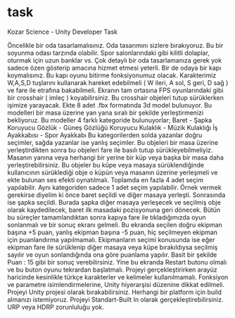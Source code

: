 # task
Kozar Science - Unity Developer Task

Öncelikle bir oda tasarlamalısınız. Oda tasarımını sizlere bırakıyoruz. Bu bir soyunma odası tarzında olabilir. Spor salonlarındaki gibi kilitli dolaplar, oturmak için uzun banklar vs. Çok detaylı bir oda tasarlamanıza gerek yok sadece özen gösterip amacına hizmet etmesi yeterli. Bir de odaya bir kapı koymalısınız. Bu kapı oyunu bitirme fonksiyonumuz olacak. Karakterimiz W,A,S,D tuşlarını kullanarak hareket edebilmeli ( W ileri, A sol, S geri, D sağ ) ve fare ile etrafına bakabilmeli. Ekranın tam ortasına FPS oyunlarındaki gibi bir crosshair ( imleç ) koyabilirsiniz. Bu crosshair objeleri tutup sürüklerken işimize yarayacak. Ekte 8 adet .fbx formatında 3d model bulunuyor. Bu modelleri bir masa üzerine yan yana sıralı bir şekilde yerleştirmenizi bekliyoruz. Bu modeller 4 farklı kategoride bulunuyorlar; 
Baret - Şapka 
Koruyucu Gözlük - Güneş Gözlüğü 
Koruyucu Kulaklık - Müzik Kulaklığı 
İş Ayakkabısı - Spor Ayakkabı 
Bu kategorilerden solda yazanlar doğru seçimler, sağda yazanlar ise yanlış seçimler. Bu objeleri bir masa üzerine yerleştirdikten sonra bu objeleri fare ile basılı tutup sürükleyebilmeliyiz. Masanın yanına veya herhangi bir yerine bir küp veya başka bir masa daha yerleştirebilirsiniz. Bu objeler bu küpe veya masaya sürüklendiğinde kullanıcının sürüklediği obje o küpün veya masanın üzerine yerleşmeli ve ekte bulunan ses efekti oynatılmalı. Toplamda en fazla 4 adet seçim yapılabilir. Aynı kategoriden sadece 1 adet seçim yapılabilir. Örnek vermek gerekirse diyelim ki önce baret seçildi ve diğer masaya yerleşti. Sonrasında ise şapka seçildi. Burada şapka diğer masaya yerleşecek ve seçilmiş obje olarak kaydedilecek, baret ilk masadaki pozisyonuna geri dönecek. Bütün bu süreçler tamamlandıktan sonra kapıya fare ile tıkladığımızda oyun sonlanmalı ve bir sonuç ekranı gelmeli. Bu ekranda seçilen doğru ekipman başına +5 puan, yanlış ekipman başına -5 puan, hiç seçilmeyen ekipman için puanlandırma yapılmamalı. Ekipmanların seçimi konusunda ise eğer ekipman fare ile sürüklenip diğer masaya veya küpe bırakıldıysa seçilmiş sayılır ve oyun sonlandığında ona göre puanlama yapılır. Basit bir şekilde Puan : 15 gibi bir sonuç verebilirsiniz. Yine bu ekranda Restart butonu olmalı ve bu buton oyunu tekrardan başlatmalı. Projeyi gerçekleştirirken arayüz haricinde kesinlikle türkçe karakterler ve kelimeler kullanılmamalı. Fonksiyon ve parametre isimlendirmelerine, Unity hiyerarşisi düzenine dikkat edilmeli. Projeyi Unity projesi olarak bırakabilirsiniz. Herhangi bir platform için build almanızı istemiyoruz. Projeyi Standart-Built In olarak gerçekleştirebilirsiniz. URP veya HDRP zorunluluğu yok.